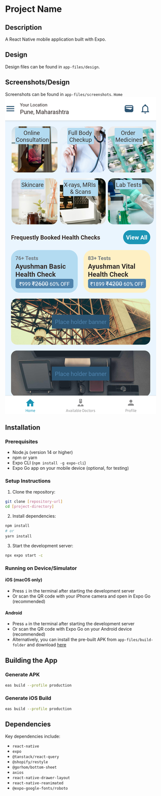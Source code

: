 # Project Name

## Description
A React Native mobile application built with Expo.

## Design
Design files can be found in `app-files/design`.

## Screenshots/Design
Screenshots can be found in `app-files/screenshots`.
`Home`
![Alt text](app-files/screenshots/home.png)

## Installation

### Prerequisites
- Node.js (version 14 or higher)
- npm or yarn
- Expo CLI (`npm install -g expo-cli`)
- Expo Go app on your mobile device (optional, for testing)

### Setup Instructions

1. Clone the repository:
```bash
git clone [repository-url]
cd [project-directory]
```

2. Install dependencies:
```bash
npm install
# or
yarn install
```

3. Start the development server:
```bash
npx expo start -c
```

### Running on Device/Simulator

#### iOS (macOS only)
- Press `i` in the terminal after starting the development server
- Or scan the QR code with your iPhone camera and open in Expo Go (recommended)

#### Android
- Press `a` in the terminal after starting the development server
- Or scan the QR code with Expo Go on your Android device (recommended)
- Alternatively, you can install the pre-built APK from `app-files/build-folder` and download [here](https://expo.dev/artifacts/eas/eRhUvMQth1Ey7FcLcmEJ3R.apk)

## Building the App

### Generate APK
```bash
eas build --profile production
```

### Generate iOS Build
```bash
eas build --profile production
```


## Dependencies
Key dependencies include:
- `react-native`
- `expo`
- `@tanstack/react-query`
- `@shopify/restyle`
- `@gorhom/bottom-sheet`
- `axios`
- `react-native-drawer-layout`
- `react-native-reanimated`
- `@expo-google-fonts/roboto`

